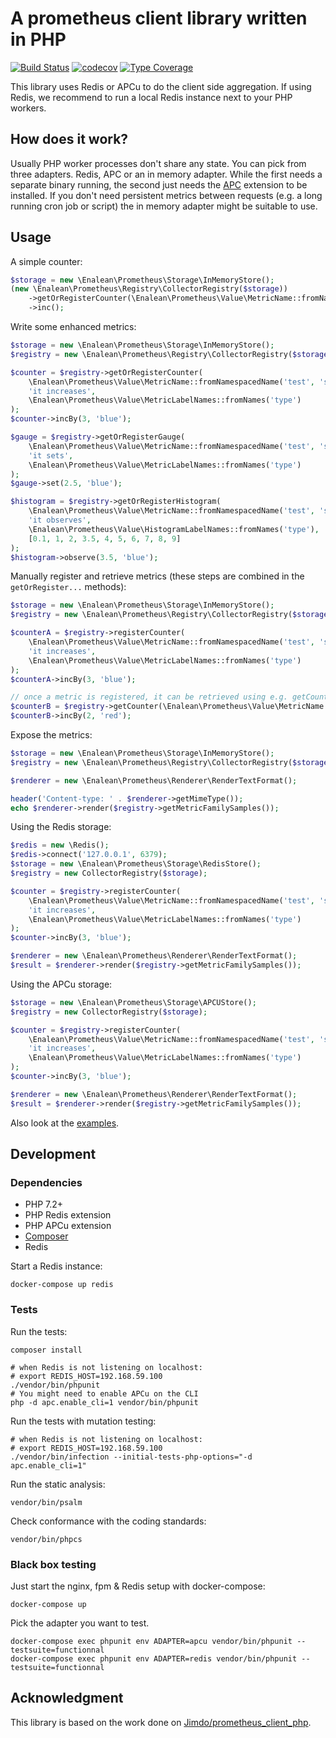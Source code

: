 # A prometheus client library written in PHP

[![Build Status](https://github.com/Enalean/php-prometheus-client/workflows/CI/badge.svg)](https://github.com/Enalean/php-prometheus-client/actions?query=workflow%3ACI)
[![codecov](https://codecov.io/gh/Enalean/php-prometheus-client/branch/master/graph/badge.svg)](https://codecov.io/gh/Enalean/php-prometheus-client)
[![Type Coverage](https://shepherd.dev/github/enalean/php-prometheus-client/coverage.svg)](https://shepherd.dev/github/enalean/php-prometheus-client)

This library uses Redis or APCu to do the client side aggregation.
If using Redis, we recommend to run a local Redis instance next to your PHP workers.

## How does it work?

Usually PHP worker processes don't share any state.
You can pick from three adapters.
Redis, APC or an in memory adapter.
While the first needs a separate binary running, the second just needs the [APC](https://pecl.php.net/package/APCU) extension to be installed. If you don't need persistent metrics between requests (e.g. a long running cron job or script) the in memory adapter might be suitable to use.

## Usage

A simple counter:
```php
$storage = new \Enalean\Prometheus\Storage\InMemoryStore();
(new \Enalean\Prometheus\Registry\CollectorRegistry($storage))
    ->getOrRegisterCounter(\Enalean\Prometheus\Value\MetricName::fromName('some_quick_counter'), 'just a quick measurement')
    ->inc();
```

Write some enhanced metrics:
```php
$storage = new \Enalean\Prometheus\Storage\InMemoryStore();
$registry = new \Enalean\Prometheus\Registry\CollectorRegistry($storage);

$counter = $registry->getOrRegisterCounter(
    \Enalean\Prometheus\Value\MetricName::fromNamespacedName('test', 'some_counter'),
    'it increases',
    \Enalean\Prometheus\Value\MetricLabelNames::fromNames('type')
);
$counter->incBy(3, 'blue');

$gauge = $registry->getOrRegisterGauge(
    \Enalean\Prometheus\Value\MetricName::fromNamespacedName('test', 'some_gauge'),
    'it sets',
    \Enalean\Prometheus\Value\MetricLabelNames::fromNames('type')
);
$gauge->set(2.5, 'blue');

$histogram = $registry->getOrRegisterHistogram(
    \Enalean\Prometheus\Value\MetricName::fromNamespacedName('test', 'some_histogram'),
    'it observes',
    \Enalean\Prometheus\Value\HistogramLabelNames::fromNames('type'),
    [0.1, 1, 2, 3.5, 4, 5, 6, 7, 8, 9]
);
$histogram->observe(3.5, 'blue');
```

Manually register and retrieve metrics (these steps are combined in the `getOrRegister...` methods):
```php
$storage = new \Enalean\Prometheus\Storage\InMemoryStore();
$registry = new \Enalean\Prometheus\Registry\CollectorRegistry($storage);

$counterA = $registry->registerCounter(
    \Enalean\Prometheus\Value\MetricName::fromNamespacedName('test', 'some_counter'),
    'it increases',
    \Enalean\Prometheus\Value\MetricLabelNames::fromNames('type')
);
$counterA->incBy(3, 'blue');

// once a metric is registered, it can be retrieved using e.g. getCounter:
$counterB = $registry->getCounter(\Enalean\Prometheus\Value\MetricName::fromNamespacedName('test', 'some_counter'));
$counterB->incBy(2, 'red');
```

Expose the metrics:
```php
$storage = new \Enalean\Prometheus\Storage\InMemoryStore();
$registry = new \Enalean\Prometheus\Registry\CollectorRegistry($storage);

$renderer = new \Enalean\Prometheus\Renderer\RenderTextFormat();

header('Content-type: ' . $renderer->getMimeType());
echo $renderer->render($registry->getMetricFamilySamples());
```

Using the Redis storage:
```php
$redis = new \Redis();
$redis->connect('127.0.0.1', 6379);
$storage = new \Enalean\Prometheus\Storage\RedisStore();
$registry = new CollectorRegistry($storage);

$counter = $registry->registerCounter(
    \Enalean\Prometheus\Value\MetricName::fromNamespacedName('test', 'some_counter'),
    'it increases',
    \Enalean\Prometheus\Value\MetricLabelNames::fromNames('type')
);
$counter->incBy(3, 'blue');

$renderer = new \Enalean\Prometheus\Renderer\RenderTextFormat();
$result = $renderer->render($registry->getMetricFamilySamples());
```

Using the APCu storage:
```php
$storage = new \Enalean\Prometheus\Storage\APCUStore();
$registry = new CollectorRegistry($storage);

$counter = $registry->registerCounter(
    \Enalean\Prometheus\Value\MetricName::fromNamespacedName('test', 'some_counter'),
    'it increases',
    \Enalean\Prometheus\Value\MetricLabelNames::fromNames('type')
);
$counter->incBy(3, 'blue');

$renderer = new \Enalean\Prometheus\Renderer\RenderTextFormat();
$result = $renderer->render($registry->getMetricFamilySamples());
```

Also look at the [examples](examples).

## Development

### Dependencies

* PHP 7.2+
* PHP Redis extension
* PHP APCu extension
* [Composer](https://getcomposer.org/doc/00-intro.md#installation-linux-unix-osx)
* Redis

Start a Redis instance:
```
docker-compose up redis
```

### Tests
Run the tests:
```
composer install

# when Redis is not listening on localhost:
# export REDIS_HOST=192.168.59.100
./vendor/bin/phpunit
# You might need to enable APCu on the CLI
php -d apc.enable_cli=1 vendor/bin/phpunit
```

Run the tests with mutation testing:
```
# when Redis is not listening on localhost:
# export REDIS_HOST=192.168.59.100
./vendor/bin/infection --initial-tests-php-options="-d apc.enable_cli=1"
```

Run the static analysis:
```
vendor/bin/psalm
```

Check conformance with the coding standards:
```
vendor/bin/phpcs
```

### Black box testing

Just start the nginx, fpm & Redis setup with docker-compose:
```
docker-compose up
```
Pick the adapter you want to test.

```
docker-compose exec phpunit env ADAPTER=apcu vendor/bin/phpunit --testsuite=functionnal
docker-compose exec phpunit env ADAPTER=redis vendor/bin/phpunit --testsuite=functionnal
```

## Acknowledgment

This library is based on the work done on [Jimdo/prometheus_client_php](https://github.com/Jimdo/prometheus_client_php).